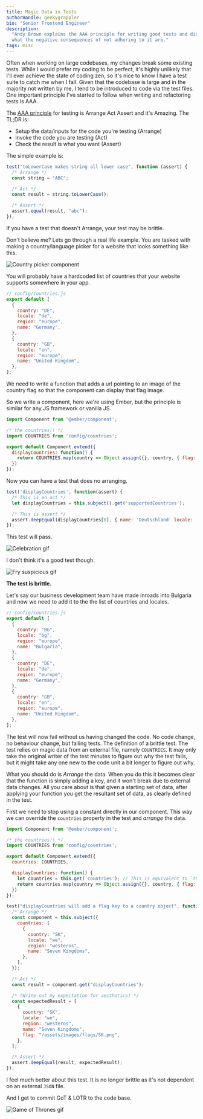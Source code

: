 ```yaml
---
title: Magic Data in Tests
authorHandle: geekygrappler
bio: "Senior Frontend Engineer"
description:
  "Andy Brown explains the AAA principle for writing good tests and discusses
  what the negative consequences of not adhering to it are."
tags: misc
---
```


Often when working on large codebases, my changes break some existing tests.
While I would prefer my coding to be perfect, it's highly unlikely that I'll
ever achieve the state of coding zen, so it's nice to know I have a test suite
to catch me when I fall. Given that the codebase is large and in the majority
not written by me, I tend to be introduced to code via the test files. One
important principle I've started to follow when writing and refactoring tests is
AAA.

<!--break-->

The [AAA principle](http://wiki.c2.com/?ArrangeActAssert) for testing is Arrange
Act Assert and it's Amazing. The TL;DR is:

- Setup the data/inputs for the code you're testing (Arrange)
- Invoke the code you are testing (Act)
- Check the result is what you want (Assert)

The simple example is:

```js
test("toLowerCase makes string all lower case", function (assert) {
  /* Arrange */
  const string = "ABC";

  /* Act */
  const result = string.toLowerCase();

  /* Assert */
  assert.equal(result, "abc");
});
```

If you have a test that doesn't Arrange, your test may be brittle.

Don't believe me? Lets go through a real life example. You are tasked with
making a country/language picker for a website that looks something like this.

![Country picker component](/assets/images/posts/2017-09-25-magic-test-data/tl-country-picker.png)

You will probably have a hardcoded list of countries that your website supports
somewhere in your app.

```js
// config/countries.js
export default [
  {
    country: "DE",
    locale: "de",
    region: "europe",
    name: "Germany",
  },
  {
    country: "GB",
    locale: "en",
    region: "europe",
    name: "United Kingdom",
  },
];
```

We need to write a function that adds a url pointing to an image of the country
flag so that the component can display that flag image.

So we write a component, here we're using Ember, but the principle is similar
for any JS framework or vanilla JS.

```js
import Component from '@ember/component';

/* the countries!! */
import COUNTRIES from 'config/countries';

export default Component.extend({
  displayCountries: function() {
    return COUNTRIES.map(country => Object.assign({}, country, { flag: `/assets/images/flags/${country.country}.png` }));
  })
});
```

Now you can have a test that does no arranging.

```js
test('displayCountries', function(assert) {
  /* This is an act */
  let displayCountries = this.subject().get('supportedCountries');

  /* This is assert */
  assert.deepEqual(displayCountries[0], { name: 'Deutschland' locale: 'de', country: 'DE', region: 'europe', flag: '/assets/images/flags/DE.png' });
});
```

This test will pass.

![Celebration gif](/assets/images/posts/2017-09-25-magic-test-data/celebrate.gif)

I don't think it's a good test though.

![Fry suspicious gif](/assets/images/posts/2017-09-25-magic-test-data/fry.gif)

<strong>The test is brittle.</strong>

Let's say our business development team have made inroads into Bulgaria and now
we need to add it to the the list of countries and locales.

```js
// config/countries.js
export default [
  {
    country: "BG",
    locale: "bg",
    region: "europe",
    name: "Bulgaria",
  },
  {
    country: "DE",
    locale: "de",
    region: "europe",
    name: "Germany",
  },
  {
    country: "GB",
    locale: "en",
    region: "europe",
    name: "United Kingdom",
  },
];
```

The test will now fail without us having changed the code. No code change, no
behaviour change, but failing tests. The definition of a brittle test. The test
relies on magic data from an external file, namely `COUNTRIES`. It may only take
the original writer of the test minutes to figure out why the test fails, but it
might take any one new to the code unit a bit longer to figure out why.

What you should do is _Arrange_ the data. When you do this it becomes clear that
the function is simply adding a key, and it won't break due to external data
changes. All you care about is that given a starting set of data, after applying
your function you get the resultant set of data, as clearly defined in the test.

First we need to stop using a constant directly in our component. This way we
can override the `countries` property in the test and _arrange_ the data.

```js
import Component from '@ember/component';

/* the countries!! */
import COUNTRIES from 'config/countries';

export default Component.extend({
  countries: COUNTRIES,

  displayCountries: function() {
    let countries = this.get('countries'); // This is equivalent to `this.countries` but for Ember objects.
    return countries.map(country => Object.assign({}, country, { flag: `/assets/images/flags/${country.country}.png` }));
  })
});
```

```js
test("displayCountries will add a flag key to a country object", function (assert) {
  /* Arrange */
  const component = this.subject({
    countries: [
      {
        country: "SK",
        locale: "we",
        region: "westeros",
        name: "Seven Kingdoms",
      },
    ],
  });

  /* Act */
  const result = component.get("displayCountries");

  /* (Write out my expectation for aesthetics) */
  const expectedResult = [
    {
      country: "SK",
      locale: "we",
      region: "westeros",
      name: "Seven Kingdoms",
      flag: "/assets/images/flags/SK.png",
    },
  ];

  /* Assert */
  assert.deepEqual(result, expectedResult);
});
```

I feel much better about this test. It is no longer brittle as it's not
dependent on an external `JSON` file.

And I get to commit GoT & LOTR to the code base.

![Game of Thrones gif](/assets/images/posts/2017-09-25-magic-test-data/GoT.gif)
